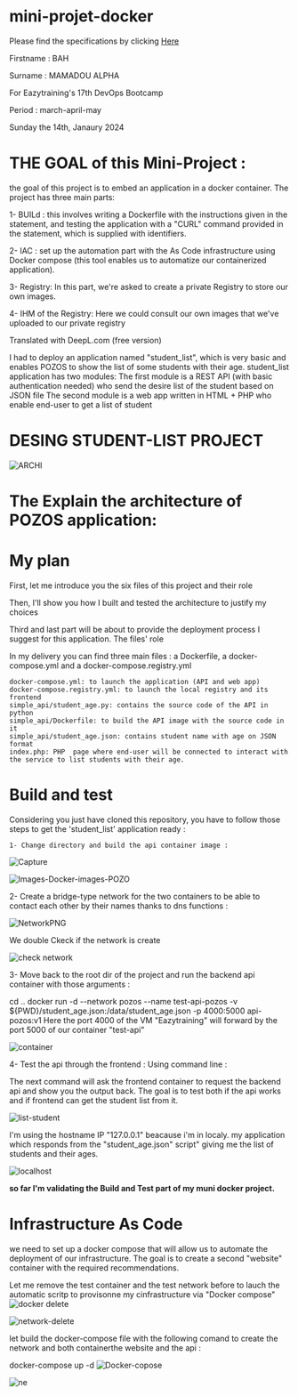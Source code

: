 # mini-projet-docker

Please find the specifications by clicking [Here](https://github.com/diranetafen/student-list)

Firstname : BAH

Surname : MAMADOU ALPHA

For Eazytraining's 17th DevOps Bootcamp

Period : march-april-may

Sunday the 14th, Janaury 2024


# THE GOAL of this Mini-Project :

the goal of this project is to embed an application in a docker container.
The project has three main parts:

1- BUILd : this involves writing a Dockerfile with the instructions given in the statement, and testing the application with a "CURL" command provided in the statement, which is supplied with identifiers. 

2- IAC : set up the automation part with the As Code infrastructure using Docker compose (this tool enables us to automatize our containerized application).

3-  Registry: In this part, we're asked to create a private Registry to store our own images.

4-  IHM of the Registry: Here we could consult our own images that we've uploaded to our private registry

Translated with DeepL.com (free version)

I had to deploy an application named "student_list", which is very basic and enables POZOS to show the list of some students with their age.
student_list application has two modules:
    The first module is a REST API (with basic authentication needed) who send the desire list of the student based on JSON file
    The second module is a web app written in HTML + PHP who enable end-user to get a list of student
    


# DESING STUDENT-LIST PROJECT

![ARCHI](https://github.com/bahalphaone/mini-projet-docker/assets/36479531/3e4c6bd9-1927-4251-8ce5-62383871d166)


 # The Explain the architecture of POZOS application:



# My plan

First, let me introduce you the six files of this project and their role

Then, I'll show you how I built and tested the architecture to justify my choices

Third and last part will be about to provide the deployment process I suggest for this application.
The files' role

In my delivery you can find three main files : a Dockerfile, a docker-compose.yml and a docker-compose.registry.yml

    docker-compose.yml: to launch the application (API and web app)
    docker-compose.registry.yml: to launch the local registry and its frontend
    simple_api/student_age.py: contains the source code of the API in python
    simple_api/Dockerfile: to build the API image with the source code in it
    simple_api/student_age.json: contains student name with age on JSON format
    index.php: PHP  page where end-user will be connected to interact with the service to list students with their age.
# Build and test
Considering you just have cloned this repository, you have to follow those steps to get the 'student_list' application ready :

    1- Change directory and build the api container image :

 ![Capture](https://github.com/bahalphaone/mini-projet-docker/assets/36479531/c30a41a4-dc0c-4365-b16d-dd02c3459a97)

 ![Images-Docker-images-POZO](https://github.com/bahalphaone/mini-projet-docker/assets/36479531/af69cdbd-fbfc-4716-b72b-c81869c91826)

2- Create a bridge-type network for the two containers to be able to contact each other by their names thanks to dns functions :

![NetworkPNG](https://github.com/bahalphaone/mini-projet-docker/assets/36479531/e7744f53-4304-4166-8748-1f0d8912df06)

 We double Ckeck if the network is create

  ![check network](https://github.com/bahalphaone/mini-projet-docker/assets/36479531/966fcbe9-1f41-4fee-a301-4b9877518217)

  3- Move back to the root dir of the project and run the backend api container with those arguments :

  cd .. 
  docker run -d --network pozos --name test-api-pozos -v ${PWD}/student_age.json:/data/student_age.json -p 4000:5000 api-pozos:v1
  Here the port 4000 of the VM "Eazytraining" will forward by the port 5000 of our container "test-api"

  ![container](https://github.com/bahalphaone/mini-projet-docker/assets/36479531/6a299665-356f-4912-a0e1-e771b0b0527c)


  4- 
    Test the api through the frontend :
 Using command line :

The next command will ask the frontend container to request the backend api and show you the output back. The goal is to test both if the api works and if frontend can get the student list from it.

![list-student](https://github.com/bahalphaone/mini-projet-docker/assets/36479531/5557d5b3-5e0a-4438-9b47-5050b56932ef)

I'm using the hostname IP "127.0.0.1" beacause i'm in localy.
my application which responds from the "student_age.json" script" giving me the list of students and their ages.

![localhost](https://github.com/bahalphaone/mini-projet-docker/assets/36479531/463bff07-a2a4-4a0a-a5b3-ecb834217615)

**so far I'm validating the Build and Test part of my muni docker project.**

# Infrastructure As Code 
we need to set up a docker compose that will allow us to automate the deployment of our infrastructure.
The goal is to create a second "website" container with the required recommendations.

Let me remove the test container and the test network before to lauch the automatic scritp to provisonne my cinfrastructure via "Docker compose"
![docker delete](https://github.com/bahalphaone/mini-projet-docker/assets/36479531/7fefeac3-32db-4f2f-9ee3-0a51747c9181)

![network-delete](https://github.com/bahalphaone/mini-projet-docker/assets/36479531/3c2141b4-d3a3-4d8d-b727-072ca8ec9b6f)

let build the docker-compose file with the following comand to create the network and both containerthe website and the api :

docker-compose up -d 
![Docker-copose](https://github.com/bahalphaone/mini-projet-docker/assets/36479531/9051e1a7-1729-44e4-b1e8-ac8f0598f6a2)

![ne](https://github.com/bahalphaone/mini-projet-docker/assets/36479531/c4163494-e7d2-4865-a7f2-e693a3147a70)


